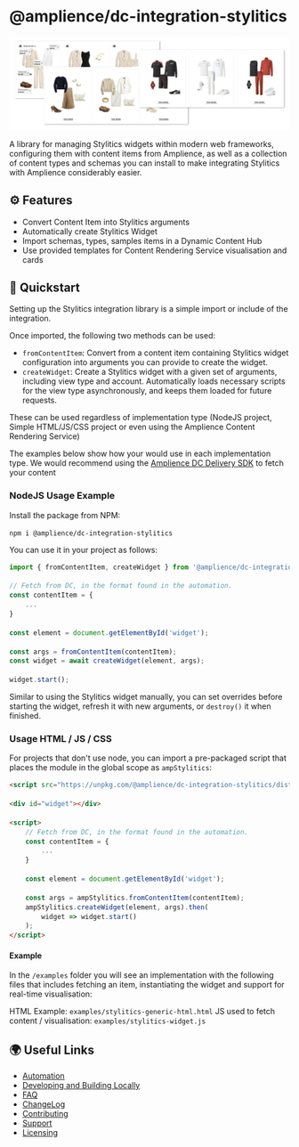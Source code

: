 # @amplience/dc-integration-stylitics

![Stylitics Widgets)](./docs/media/stylitics-main.png)

A library for managing Stylitics widgets within modern web frameworks, configuring them with content items from Amplience, as well as a collection of content types and schemas you can install to make integrating Stylitics with Amplience considerably easier.

## ⚙️ Features
- Convert Content Item into Stylitics arguments
- Automatically create Stylitics Widget
- Import schemas, types, samples items in a Dynamic Content Hub
- Use provided templates for Content Rendering Service visualisation and cards

## 🏁 Quickstart

Setting up the Stylitics integration library is a simple import or include of the integration.

Once imported, the following two methods can be used:

- `fromContentItem`: Convert from a content item containing Stylitics widget configuration into arguments you can provide to create the widget.
- `createWidget`: Create a Stylitics widget with a given set of arguments, including view type and account. Automatically loads necessary scripts for the view type asynchronously, and keeps them loaded for future requests.

These can be used regardless of implementation type (NodeJS project, Simple HTML/JS/CSS project or even using the Amplience Content Rendering Service)

The examples below show how your would use in each implementation type. We would recommend using the [Amplience DC Delivery SDK](https://github.com/amplience/dc-delivery-sdk-js) to fetch your content

### NodeJS Usage Example

Install the package from NPM:

`npm i @amplience/dc-integration-stylitics`

You can use it in your project as follows:

```typescript
import { fromContentItem, createWidget } from '@amplience/dc-integration-stylitics';

// Fetch from DC, in the format found in the automation.
const contentItem = {
    ...
}

const element = document.getElementById('widget');

const args = fromContentItem(contentItem);
const widget = await createWidget(element, args);

widget.start();
```

Similar to using the Stylitics widget manually, you can set overrides before starting the widget, refresh it with new arguments, or `destroy()` it when finished.

### Usage HTML / JS / CSS
For projects that don't use node, you can import a pre-packaged script that places the module in the global scope as `ampStylitics`:

```html
<script src="https://unpkg.com/@amplience/dc-integration-stylitics/dist/ampStylitics.browser.umd.min.js"></script>

<div id="widget"></div>

<script>
    // Fetch from DC, in the format found in the automation.
    const contentItem = {
        ...
    }

    const element = document.getElementById('widget');

    const args = ampStylitics.fromContentItem(contentItem);
    ampStylitics.createWidget(element, args).then(
        widget => widget.start()
    );
</script>
```

#### Example

In the `/examples` folder you will see an implementation with the following files that includes fetching an item, instantiating the widget and support for real-time visualisation:

HTML Example: `examples/stylitics-generic-html.html`
JS used to fetch content / visualisation: `examples/stylitics-widget.js`

## 🌍 Useful Links
- [Automation](./docs/automation.md)
- [Developing and Building Locally](./docs/developing+building+locally.md)
- [FAQ](./docs/faq.md)
- [ChangeLog](./CHANGELOG.md) 
- [Contributing](./CONTRIBUTING.md)
- [Support](./support.md)
- [Licensing](./LICENSE)
